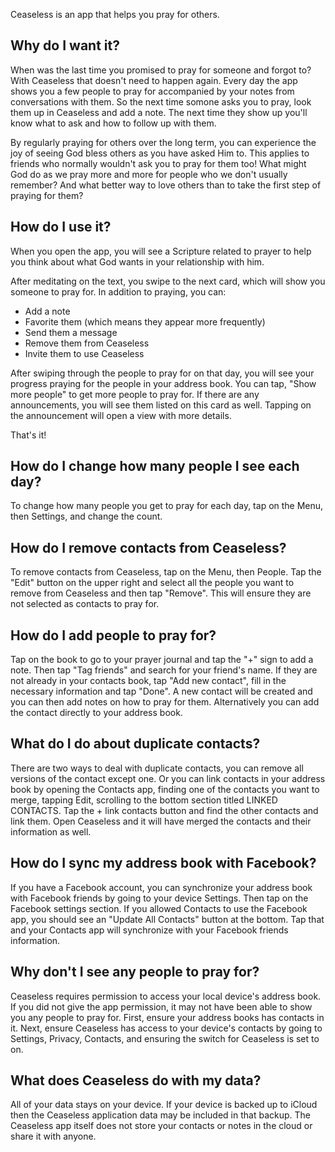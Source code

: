 Ceaseless is an app that helps you pray for others. 

## Why do I want it?
When was the last time you promised to pray for someone and forgot to? With Ceaseless that doesn't need to happen again. Every day the app shows you a few people to pray for accompanied by your notes from conversations with them. So the next time somone asks you to pray, look them up in Ceaseless and add a note. The next time they show up you'll know what to ask and how to follow up with them.

By regularly praying for others over the long term, you can experience the joy of seeing God bless others as you have asked Him to. This applies to friends who normally wouldn't ask you to pray for them too! What might God do as we pray more and more for people who we don't usually remember? And what better way to love others than to take the first step of praying for them?

## How do I use it?
When you open the app, you will see a Scripture related to prayer to help you think about what God wants in your relationship with him.

After meditating on the text, you swipe to the next card, which will show you someone to pray for. In addition to praying, you can:
* Add a note
* Favorite them (which means they appear more frequently)
* Send them a message
* Remove them from Ceaseless
* Invite them to use Ceaseless 

After swiping through the people to pray for on that day, you will see your progress praying for the people in your address book. You can tap, "Show more people" to get more people to pray for. If there are any announcements, you will see them listed on this card as well. Tapping on the announcement will open a view with more details.

That's it!

## How do I change how many people I see each day?
To change how many people you get to pray for each day, tap on the Menu, then Settings, and change the count.

## How do I remove contacts from Ceaseless?
To remove contacts from Ceaseless, tap on the Menu, then People. Tap the "Edit" button on the upper right and select all the people you want to remove from Ceaseless and then tap "Remove". This will ensure they are not selected as contacts to pray for.

## How do I add people to pray for?
Tap on the book to go to your prayer journal and tap the "+" sign to add a note. Then tap "Tag friends" and search for your friend's name. If they are not already in your contacts book, tap "Add new contact", fill in the necessary information and tap "Done". A new contact will be created and you can then add notes on how to pray for them. Alternatively you can add the contact directly to your address book.

## What do I do about duplicate contacts?
There are two ways to deal with duplicate contacts, you can remove all versions of the contact except one. Or you can link contacts in your address book by opening the Contacts app, finding one of the contacts you want to merge, tapping Edit, scrolling to the bottom section titled LINKED CONTACTS. Tap the + link contacts button and find the other contacts and link them. Open Ceaseless and it will have merged the contacts and their information as well.

## How do I sync my address book with Facebook?
If you have a Facebook account, you can synchronize your address book with Facebook friends by going to your device Settings. Then tap on the Facebook settings section. If you allowed Contacts to use the Facebook app, you should see an "Update All Contacts" button at the bottom. Tap that and your Contacts app will synchronize with your Facebook friends information.

## Why don't I see any people to pray for?
Ceaseless requires permission to access your local device's address book. If you did not give the app permission, it may not have been able to show you any people to pray for. First, ensure your address books has contacts in it. Next, ensure Ceaseless has access to your device's contacts by going to Settings, Privacy,  Contacts, and ensuring the switch for Ceaseless is set to on.

## What does Ceaseless do with my data?
All of your data stays on your device. If your device is backed up to iCloud then the Ceaseless application data may be included in that backup. The Ceaseless app itself does not store your contacts or notes in the cloud or share it with anyone.
